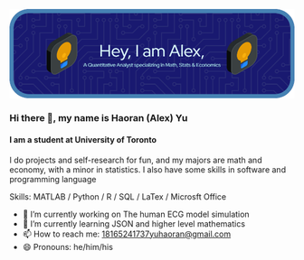 ![Header](./github-header-image.png)
### Hi there 👋, my name is Haoran (Alex) Yu
#### I am a student at University of Toronto
I do projects and self-research for fun, and my majors are math and economy, with a minor in statistics. I also have some skills in software and programming language

Skills: MATLAB / Python / R / SQL / LaTex / Microsft Office

- 🔭 I’m currently working on The human ECG model simulation 
- 🌱 I’m currently learning JSON and higher level mathematics 
- 📫 How to reach me: 18165241737yuhaoran@gmail.com 
- 😄 Pronouns: he/him/his 
